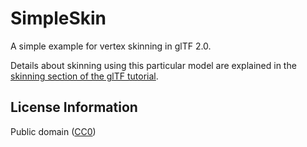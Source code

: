 # SimpleSkin

A simple example for vertex skinning in glTF 2.0.

Details about skinning using this particular model are explained in the
[skinning section of the glTF tutorial](https://github.com/javagl/glTF-Tutorials/blob/master/gltfTutorial/gltfTutorial_019_SimpleSkin.md).

## License Information

Public domain ([CC0](https://creativecommons.org/publicdomain/zero/1.0/))
